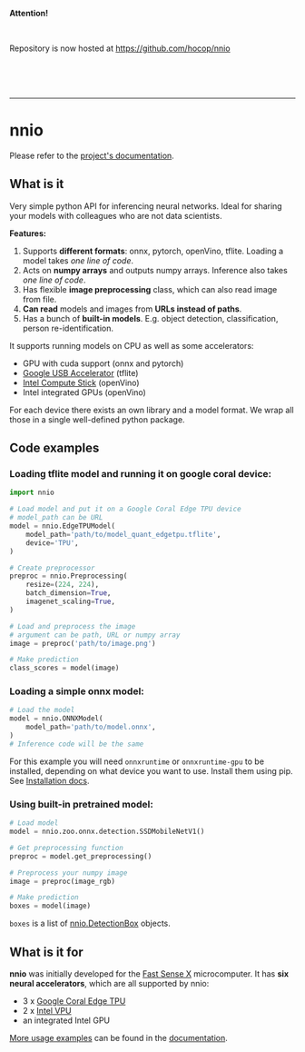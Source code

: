 **Attention!**

<br>

Repository is now hosted at https://github.com/hocop/nnio

<br><br><br>
<hr>

# nnio

Please refer to the [project's documentation](https://nnio.readthedocs.io/).

## What is it

Very simple python API for inferencing neural networks. Ideal for sharing your models with colleagues who are not data scientists.

**Features:**
1. Supports **different formats**: onnx, pytorch, openVino, tflite. Loading a model takes *one line of code*.
2. Acts on **numpy arrays** and outputs numpy arrays. Inference also takes *one line of code*.
3. Has flexible **image preprocessing** class, which can also read image from file.
4. **Can read** models and images from **URLs instead of paths**.
5. Has a bunch of **built-in models**. E.g. object detection, classification, person re-identification.

It supports running models on CPU as well as some accelerators:

* GPU with cuda support (onnx and pytorch)
* [Google USB Accelerator](https://coral.ai/products/accelerator/) (tflite)
* [Intel Compute Stick](https://www.intel.ru/content/www/ru/ru/products/boards-kits/compute-stick.html) (openVino)
* Intel integrated GPUs (openVino)

For each device there exists an own library and a model format. We wrap all those in a single well-defined python package.

## Code examples

### Loading tflite model and running it on google coral device:

```python
import nnio

# Load model and put it on a Google Coral Edge TPU device
# model_path can be URL
model = nnio.EdgeTPUModel(
    model_path='path/to/model_quant_edgetpu.tflite',
    device='TPU',
)

# Create preprocessor
preproc = nnio.Preprocessing(
    resize=(224, 224),
    batch_dimension=True,
    imagenet_scaling=True,
)

# Load and preprocess the image
# argument can be path, URL or numpy array
image = preproc('path/to/image.png')

# Make prediction
class_scores = model(image)
```

### Loading a simple onnx model:

```python
# Load the model
model = nnio.ONNXModel(
    model_path='path/to/model.onnx',
)
# Inference code will be the same
```
For this example you will need `onnxruntime` or `onnxruntime-gpu` to be installed, depending on what device you want to use. Install them using pip. See [Installation docs](https://nnio.readthedocs.io/en/latest/install.html).

### Using built-in pretrained model:

```python
# Load model
model = nnio.zoo.onnx.detection.SSDMobileNetV1()

# Get preprocessing function
preproc = model.get_preprocessing()

# Preprocess your numpy image
image = preproc(image_rgb)

# Make prediction
boxes = model(image)
```

`boxes` is a list of [nnio.DetectionBox](https://nnio.readthedocs.io/en/latest/utils.html#nnio-detectionbox) objects.

## What is it for

**nnio** was initially developed for the [Fast Sense X](https://fastsense.readthedocs.io/en/latest/) microcomputer.
It has **six neural accelerators**, which are all supported by nnio:

* 3 x [Google Coral Edge TPU](https://coral.ai/)
* 2 x [Intel VPU](https://www.intel.ru/content/www/ru/ru/products/processors/movidius-vpu/movidius-myriad-x.html)
* an integrated Intel GPU

[More usage examples](https://nnio.readthedocs.io/en/latest/basic_usage.html) can be found in the [documentation](https://nnio.readthedocs.io/).
